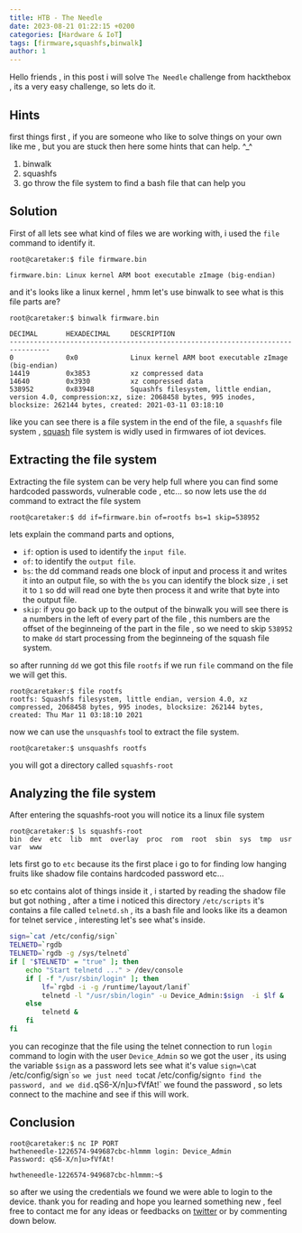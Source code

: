 ```yaml
---
title: HTB - The Needle
date: 2023-08-21 01:22:15 +0200
categories: [Hardware & IoT]
tags: [firmware,squashfs,binwalk]
author: 1
---
```


Hello friends , in this post i will solve `The Needle` challenge from hackthebox , its a very easy challenge, so lets do it.

## Hints
first things first , if you are someone who like to solve things on your own like me , but you are stuck then here some hints that can help. ^_^

1. binwalk
2. squashfs
3. go throw the file system to find a bash file that can help you

## Solution
First of all lets see what kind of files we are working with, i used the `file` command to identify it.

```terminal
root@caretaker:$ file firmware.bin 

firmware.bin: Linux kernel ARM boot executable zImage (big-endian)
```

and it's looks like a linux kernel , hmm let's use binwalk to see what is this file parts are?


```terminal
root@caretaker:$ binwalk firmware.bin 

DECIMAL       HEXADECIMAL     DESCRIPTION
--------------------------------------------------------------------------------
0             0x0             Linux kernel ARM boot executable zImage (big-endian)
14419         0x3853          xz compressed data
14640         0x3930          xz compressed data
538952        0x83948         Squashfs filesystem, little endian, version 4.0, compression:xz, size: 2068458 bytes, 995 inodes, blocksize: 262144 bytes, created: 2021-03-11 03:18:10
```

like you can see there is a file system in the end of the file, a `squashfs` file system , [squash](https://en.wikipedia.org/wiki/SquashFS) file system is widly used in firmwares of iot devices. 

## Extracting the file system

Extracting the file system can be very help full where you can find some hardcoded passwords, vulnerable code , etc\.\..
so now lets use the `dd` command to extract the file system

```terminal
root@caretaker:$ dd if=firmware.bin of=rootfs bs=1 skip=538952
```

lets explain the command parts and options, 
- `if`: 
      option is used to identify the `input file`.
- `of`: 
      to identify the `output file`.
- `bs`: 
      the dd command reads one block of input and process it and writes it into an output file, so with the `bs` you can identify the block size , i set it to `1` so dd will read one byte then process it and write that byte into the output file.
- `skip`: 
      if you go back up to the output of the binwalk you will see there is a numbers in the left of every part of the file , this numbers are the offset of the beginneing of the part in the file , so we need to skip `538952` to make `dd` start processing from the beginneing of the squash file system.

so after running `dd` we got this file `rootfs` if we run `file` command on the file we will get this.

```terminal
root@caretaker:$ file rootfs
rootfs: Squashfs filesystem, little endian, version 4.0, xz compressed, 2068458 bytes, 995 inodes, blocksize: 262144 bytes, created: Thu Mar 11 03:18:10 2021
```
now we can use the `unsquashfs` tool to extract the file system.

```terminal
root@caretaker:$ unsquashfs rootfs
```
you will got a directory called `squashfs-root`

## Analyzing the file system

After entering the squashfs-root you will notice its a linux file system

```terminal
root@caretaker:$ ls squashfs-root
bin  dev  etc  lib  mnt  overlay  proc  rom  root  sbin  sys  tmp  usr  var  www
```

lets first go to `etc` because its the first place i go to for finding low hanging fruits like shadow file contains hardcoded password etc\.\..

so etc contains alot of things inside it , i started by reading the shadow file but got nothing , after a time i noticed this directory `/etc/scripts` it's contains a file called `telnetd.sh` , its a bash file and looks like its a deamon for telnet service , interesting let's see what's inside.

```bash
sign=`cat /etc/config/sign`
TELNETD=`rgdb
TELNETD=`rgdb -g /sys/telnetd`
if [ "$TELNETD" = "true" ]; then
	echo "Start telnetd ..." > /dev/console
	if [ -f "/usr/sbin/login" ]; then
		lf=`rgbd -i -g /runtime/layout/lanif`
		telnetd -l "/usr/sbin/login" -u Device_Admin:$sign	-i $lf &
	else
		telnetd &
	fi
fi
```

you can recoginze that the file using the telnet connection to run `login` command to login with the user `Device_Admin` so we got the user , its using the variable `$sign` as a password lets see what it's value
`sign=\`cat /etc/config/sign\``
so we just need to `cat /etc/config/sign` to find the password, and we did. `qS6-X/n]u>fVfAt!` we found the password , so lets connect to the machine and see if this will work.

## Conclusion
```terminal
root@caretaker:$ nc IP PORT
hwtheneedle-1226574-949687cbc-hlmmm login: Device_Admin
Password: qS6-X/n]u>fVfAt!

hwtheneedle-1226574-949687cbc-hlmmm:~$ 
```

so after we using the credentials we found we were able to login to the device.
thank you for reading and hope you learned something new , feel free to contact me for any ideas or feedbacks on [twitter](https://twitter.com/0xSn4k3000) or by commenting down below.
